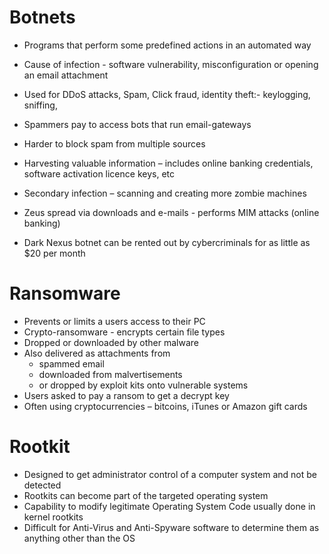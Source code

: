 # Botnets
- Programs that perform some predefined actions in an
automated way
- Cause of infection - software vulnerability, misconfiguration or
opening an email attachment
- Used for DDoS attacks, Spam, Click fraud, identity theft:-
keylogging, sniffing,

- Spammers pay to access bots that run email-gateways
- Harder to block spam from multiple sources
- Harvesting valuable information – includes online banking
credentials, software activation licence keys, etc
- Secondary infection – scanning and creating more zombie
machines

- Zeus spread via downloads and e-mails - performs MIM
attacks (online banking)
- Dark Nexus botnet can be rented out by cybercriminals
for as little as $20 per month

# Ransomware
- Prevents or limits a users access to their PC
- Crypto-ransomware - encrypts certain file types
- Dropped or downloaded by other malware
- Also delivered as attachments from
    - spammed email
    - downloaded from malvertisements
    - or dropped by exploit kits onto vulnerable systems
- Users asked to pay a ransom to get a decrypt key
- Often using cryptocurrencies – bitcoins, iTunes or
Amazon gift cards

# Rootkit
- Designed to get administrator control of a computer system and not
be detected
- Rootkits can become part of the targeted operating system
- Capability to modify legitimate Operating System Code usually done
in kernel rootkits
- Difficult for Anti-Virus and Anti-Spyware software to determine
them as anything other than the OS


